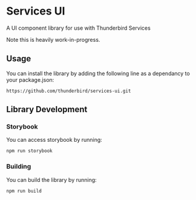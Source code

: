 # Services UI

A UI component library for use with Thunderbird Services

Note this is heavily work-in-progress.

## Usage

You can install the library by adding the following line as a dependancy to your package.json:

```
https://github.com/thunderbird/services-ui.git
```

## Library Development

### Storybook

You can access storybook by running:
```bash
npm run storybook
```

### Building

You can build the library by running:
```bash
npm run build
```

